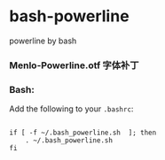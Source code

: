 bash-powerline
==============

powerline by bash

<h3>Menlo-Powerline.otf 字体补丁</h3>

<h3><a id="user-content-bash" class="anchor" href="#bash" aria-hidden="true"><span class="octicon octicon-link"></span></a>Bash:</h3>
<p>Add the following to your <code>.bashrc</code>:</p>
<pre><code>  
if [ -f ~/.bash_powerline.sh  ]; then
    . ~/.bash_powerline.sh
fi   
</code></pre>

